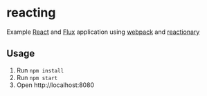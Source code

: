 # reacting

Example [React](http://facebook.github.io/react/) and [Flux](http://facebook.github.io/react/docs/flux-overview.html) application using [webpack](http://webpack.github.io/) and  [reactionary](https://github.com/atom/reactionary)

## Usage

1. Run ```npm install```
2. Run ```npm start```
3. Open http://localhost:8080
